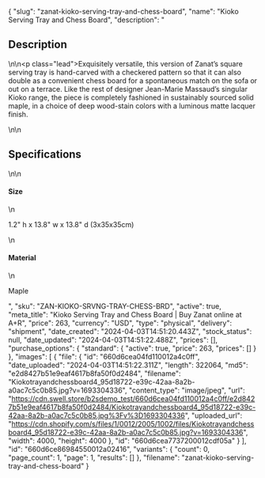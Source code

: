 {
  "slug": "zanat-kioko-serving-tray-and-chess-board",
  "name": "Kioko Serving Tray and Chess Board",
  "description": "<h2>Description</h2>\n<!-- split -->\n<p class=\"lead\">Exquisitely versatile, this version of Zanat’s square serving tray is hand-carved with a checkered pattern so that it can also double as a convenient chess board for a spontaneous match on the sofa or out on a terrace. Like the rest of designer Jean-Marie Massaud’s singular Kioko range, the piece is completely fashioned in sustainably sourced solid maple, in a choice of deep wood-stain colors with a luminous matte lacquer finish.</p>\n<!-- split -->\n<h2>Specifications</h2>\n<!-- split -->\n<h4>Size</h4>\n<p>1.2\" h x 13.8\" w x 13.8\" d (3x35x35cm)</p>\n<h4>Material</h4>\n<p>Maple</p>",
  "sku": "ZAN-KIOKO-SRVNG-TRAY-CHESS-BRD",
  "active": true,
  "meta_title": "Kioko Serving Tray and Chess Board | Buy Zanat online at A+R",
  "price": 263,
  "currency": "USD",
  "type": "physical",
  "delivery": "shipment",
  "date_created": "2024-04-03T14:51:20.443Z",
  "stock_status": null,
  "date_updated": "2024-04-03T14:51:22.488Z",
  "prices": [],
  "purchase_options": {
    "standard": {
      "active": true,
      "price": 263,
      "prices": []
    }
  },
  "images": [
    {
      "file": {
        "id": "660d6cea04fd110012a4c0ff",
        "date_uploaded": "2024-04-03T14:51:22.311Z",
        "length": 322064,
        "md5": "e2d8427b51e9eaf4617b8fa50f0d2484",
        "filename": "Kiokotrayandchessboard4_95d18722-e39c-42aa-8a2b-a0ac7c5c0b85.jpg?v=1693304336",
        "content_type": "image/jpeg",
        "url": "https://cdn.swell.store/b2sdemo_test/660d6cea04fd110012a4c0ff/e2d8427b51e9eaf4617b8fa50f0d2484/Kiokotrayandchessboard4_95d18722-e39c-42aa-8a2b-a0ac7c5c0b85.jpg%3Fv%3D1693304336",
        "uploaded_url": "https://cdn.shopify.com/s/files/1/0012/2005/1002/files/Kiokotrayandchessboard4_95d18722-e39c-42aa-8a2b-a0ac7c5c0b85.jpg?v=1693304336",
        "width": 4000,
        "height": 4000
      },
      "id": "660d6cea7737200012cdf05a"
    }
  ],
  "id": "660d6ce86984550012a02416",
  "variants": {
    "count": 0,
    "page_count": 1,
    "page": 1,
    "results": []
  },
  "filename": "zanat-kioko-serving-tray-and-chess-board"
}